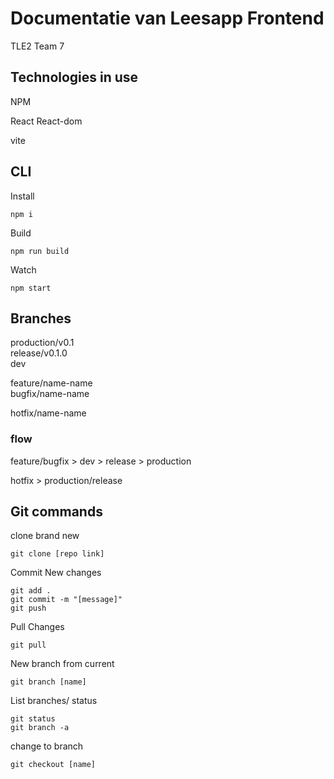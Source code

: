 # Documentatie van Leesapp Frontend

TLE2 Team 7

## Technologies in use

NPM

React React-dom

vite

## CLI

Install

`npm i`

Build

`npm run build`

Watch

`npm start`

## Branches

production/v0.1  
release/v0.1.0  
dev

feature/name-name  
bugfix/name-name

hotfix/name-name

### flow

feature/bugfix > dev > release > production

hotfix > production/release

## Git commands

clone brand new

```
git clone [repo link]
```

Commit New changes

```
git add .
git commit -m "[message]"
git push
```

Pull Changes

```
git pull
```

New branch from current

```
git branch [name]
```

List branches/ status

```
git status
git branch -a
```

change to branch

```
git checkout [name]
```
